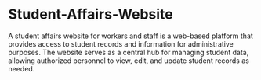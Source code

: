 # Student-Affairs-Website
A student affairs website for workers and staff is a web-based platform that provides access to student records and information for administrative purposes. The website serves as a central hub for managing student data, allowing authorized personnel to view, edit, and update student records as needed.
